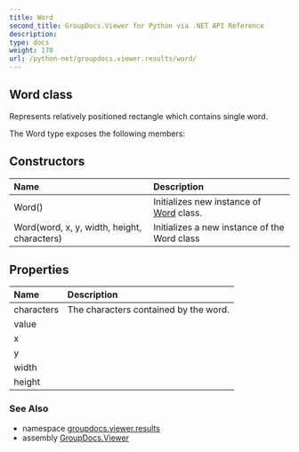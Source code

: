 ```yaml
---
title: Word
second_title: GroupDocs.Viewer for Python via .NET API Reference
description: 
type: docs
weight: 170
url: /python-net/groupdocs.viewer.results/word/
---
```


## Word class

Represents relatively positioned rectangle which contains single word.

The Word type exposes the following members:
## Constructors
| Name | Description |
| :- | :- |
|Word()|Initializes new instance of [Word](/python-net/groupdocs.viewer.results/word/) class.|
|Word(word, x, y, width, height, characters)|Initializes a new instance of the Word class|
## Properties
| Name | Description |
| :- | :- |
|characters|The characters contained by the word.|
|value|  |
|x|  |
|y|  |
|width|  |
|height|  |

### See Also

* namespace [groupdocs.viewer.results](/python-net/groupdocs.viewer.results/)
* assembly [GroupDocs.Viewer](/viewer/python-net/)

